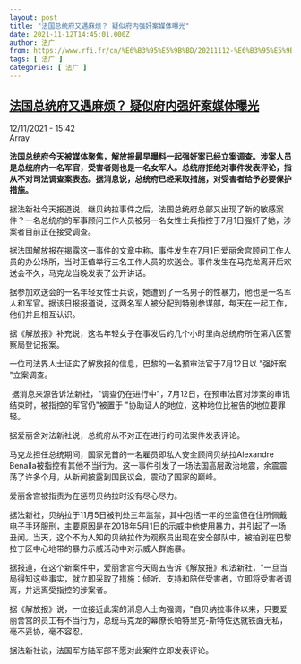 ```yaml
---
layout: post
title: "法国总统府又遇麻烦？ 疑似府内强奸案媒体曝光"
date: 2021-11-12T14:45:01.000Z
author: 法广
from: https://www.rfi.fr/cn/%E6%B3%95%E5%9B%BD/20211112-%E6%B3%95%E5%9B%BD%E6%80%BB%E7%BB%9F%E5%BA%9C%E5%8F%88%E9%81%87%E9%BA%BB%E7%83%A6-%E7%96%91%E4%BC%BC%E5%BA%9C%E5%86%85%E5%BC%BA%E5%A5%B8%E6%A1%88%E5%AA%92%E4%BD%93%E6%9B%9D%E5%85%89
tags: [ 法广 ]
categories: [ 法广 ]
---
```

<!--1636728301000-->
[法国总统府又遇麻烦？ 疑似府内强奸案媒体曝光](https://www.rfi.fr/cn/%E6%B3%95%E5%9B%BD/20211112-%E6%B3%95%E5%9B%BD%E6%80%BB%E7%BB%9F%E5%BA%9C%E5%8F%88%E9%81%87%E9%BA%BB%E7%83%A6-%E7%96%91%E4%BC%BC%E5%BA%9C%E5%86%85%E5%BC%BA%E5%A5%B8%E6%A1%88%E5%AA%92%E4%BD%93%E6%9B%9D%E5%85%89)
------

<div>
<div>12/11/2021 - 15:42</div>Array<p><strong>                    法国总统府今天被媒体聚焦，解放报最早曝料一起强奸案已经立案调查。涉案人员是总统府内一名军官，受害者则也是一名女军人。总统府拒绝对事件发表评论，指从不对司法调查案表态。据消息说，总统府已经采取措施，对受害者给予必要保护措施。                </strong></p><div >                    <p>据法新社今天报道说，继贝纳拉事件之后，法国总统府总部又出现了新的敏感案件？一名总统府的军事顾问工作人员被另一名女性士兵指控于7月1日强奸了她，涉案者目前正在接受调查。</p><p>据法国解放报在揭露这一事件的文章中称，事件发生在7月1日爱丽舍宫顾问工作人员的办公场所，当时正值举行三名工作人员的欢送会。事件发生在马克龙离开后欢送会不久，马克龙当晚发表了公开讲话。</p><p>据参加欢送会的一名年轻女性士兵说，她遭到了一名男子的性暴力，他也是一名军人和军官。据该日报报道说，这两名军人被分配到特别参谋部，每天在一起工作，他们并且相互认识。</p><p>据《解放报》补充说，这名年轻女子在事发后的几个小时里向总统府所在第八区警察局登记报案。</p><p>一位司法界人士证实了解放报的信息，巴黎的一名预审法官于7月12日以 "强奸案 "立案调查。</p><p> 据消息来源告诉法新社，"调查仍在进行中"，7月12日，在预审法官对涉案的审讯结束时，被指控的军官仍"被置于 "协助证人的地位，这种地位比被告的地位要罪轻。</p><p>据爱丽舍对法新社说，总统府从不对正在进行的司法案件发表评论。</p><p>马克龙担任总统期间，国家元首的一名雇员即私人安全顾问贝纳拉Alexandre Benalla被指控有其他不当行为。这一事件引发了一场法国高层政治地震，余震震荡了许多个月，从新闻披露到国民议会，震动了国家的巅峰。</p><p>爱丽舍宫被指责为在惩罚贝纳拉时没有尽心尽力。</p><p>据法新社，贝纳拉于11月5日被判处三年监禁，其中包括一年的坐监但在住所佩戴电子手环服刑，主要原因是在2018年5月1日的示威中他使用暴力，并引起了一场丑闻。当天，这个不为人知的贝纳拉作为观察员出现在安全部队中，被拍到在巴黎拉丁区中心地带的暴力示威活动中对示威人群施暴。</p><p>据报道，在这个新案件中，爱丽舍宫今天周五告诉《解放报》和法新社，"一旦当局得知这些事实，就立即采取了措施：倾听、支持和陪伴受害者，立即将受害者调离，并远离受指控的涉案者。</p><p>据《解放报》说，一位接近此案的消息人士向强调，"自贝纳拉事件以来，只要爱丽舍宫的员工有不当行为，总统马克龙的幕僚长帕特里克-斯特佐达就铁面无私，毫不妥协，毫不容忍。</p><p>据法新社说，法国军方陆军部不愿对此案件立即发表评论。</p>                                            <div data-selfpromo-newsletter>    </div>    <div data-selfpromo-app>    </div>                </div>
</div>

